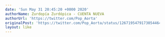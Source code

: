 ```yaml
---
date: 'Sun May 31 20:45:20 +0000 2020'
authorName: Zurdopía Zurdópica - CUENTA NUEVA
authorUrl: 'https://twitter.com/Pop_Aorta'
originalPost: 'https://twitter.com/Pop_Aorta/status/1267195479173054464'
layout: like
---
```

